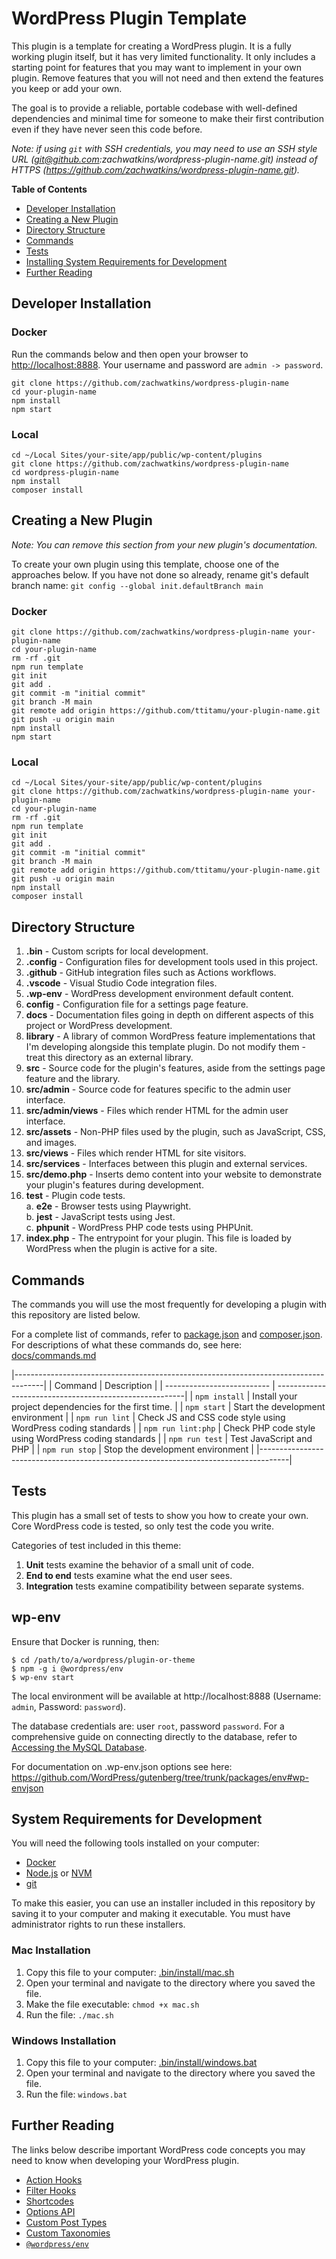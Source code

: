 # WordPress Plugin Template

This plugin is a template for creating a WordPress plugin. It is a fully working plugin itself, but it has very limited functionality. It only includes a starting point for features that you may want to implement in your own plugin. Remove features that you will not need and then extend the features you keep or add your own.

The goal is to provide a reliable, portable codebase with well-defined dependencies and minimal time for someone to make their first contribution even if they have never seen this code before.

_Note: if using `git` with SSH credentials, you may need to use an SSH style URL (git@github.com:zachwatkins/wordpress-plugin-name.git) instead of HTTPS (https://github.com/zachwatkins/wordpress-plugin-name.git)._

**Table of Contents**

-   [Developer Installation](#developer-installation)
-   [Creating a New Plugin](#creating-a-new-plugin)
-   [Directory Structure](#directory-structure)
-   [Commands](#commands)
-   [Tests](#tests)
-   [Installing System Requirements for Development](#system-requirements-for-development)
-   [Further Reading](#further-reading)

## Developer Installation

### Docker

Run the commands below and then open your browser to [http://localhost:8888](http://localhost:8888). Your username and password are `admin -> password`.

```shell
git clone https://github.com/zachwatkins/wordpress-plugin-name
cd your-plugin-name
npm install
npm start
```

### Local

```shell
cd ~/Local Sites/your-site/app/public/wp-content/plugins
git clone https://github.com/zachwatkins/wordpress-plugin-name
cd wordpress-plugin-name
npm install
composer install
```

## Creating a New Plugin

_Note: You can remove this section from your new plugin's documentation._

To create your own plugin using this template, choose one of the approaches below. If you have not done so already, rename git's default branch name: `git config --global init.defaultBranch main`

### Docker

```shell
git clone https://github.com/zachwatkins/wordpress-plugin-name your-plugin-name
cd your-plugin-name
rm -rf .git
npm run template
git init
git add .
git commit -m "initial commit"
git branch -M main
git remote add origin https://github.com/ttitamu/your-plugin-name.git
git push -u origin main
npm install
npm start
```

### Local

```shell
cd ~/Local Sites/your-site/app/public/wp-content/plugins
git clone https://github.com/zachwatkins/wordpress-plugin-name your-plugin-name
cd your-plugin-name
rm -rf .git
npm run template
git init
git add .
git commit -m "initial commit"
git branch -M main
git remote add origin https://github.com/ttitamu/your-plugin-name.git
git push -u origin main
npm install
composer install
```

## Directory Structure

1. **.bin** - Custom scripts for local development.
2. **.config** - Configuration files for development tools used in this project.
3. **.github** - GitHub integration files such as Actions workflows.
4. **.vscode** - Visual Studio Code integration files.
5. **.wp-env** - WordPress development environment default content.
6. **config** - Configuration file for a settings page feature.
7. **docs** - Documentation files going in depth on different aspects of this project or WordPress development.
8. **library** - A library of common WordPress feature implementations that I'm developing alongside this template plugin. Do not modify them - treat this directory as an external library.
9. **src** - Source code for the plugin's features, aside from the settings page feature and the library.
10. **src/admin** - Source code for features specific to the admin user interface.
11. **src/admin/views** - Files which render HTML for the admin user interface.
12. **src/assets** - Non-PHP files used by the plugin, such as JavaScript, CSS, and images.
13. **src/views** - Files which render HTML for site visitors.
14. **src/services** - Interfaces between this plugin and external services.
15. **src/demo.php** - Inserts demo content into your website to demonstrate your plugin's features during development.
16. **test** - Plugin code tests.  
    a. **e2e** - Browser tests using Playwright.  
    b. **jest** - JavaScript tests using Jest.  
    c. **phpunit** - WordPress PHP code tests using PHPUnit.
17. **index.php** - The entrypoint for your plugin. This file is loaded by WordPress when the plugin is active for a site.

## Commands

The commands you will use the most frequently for developing a plugin with this repository are listed below.

For a complete list of commands, refer to [package.json](package.json) and [composer.json](composer.json). For descriptions of what these commands do, see here: [docs/commands.md](docs/commands.md)

|-------------------------------------------------------------------------------------|
| Command | Description |
| -------------------------- | -------------------------------------------------------|
| `npm install` | Install your project dependencies for the first time. |
| `npm start` | Start the development environment |
| `npm run lint` | Check JS and CSS code style using WordPress coding standards |
| `npm run lint:php` | Check PHP code style using WordPress coding standards |
| `npm run test` | Test JavaScript and PHP |
| `npm run stop` | Stop the development environment |
|-------------------------------------------------------------------------------------|

## Tests

This plugin has a small set of tests to show you how to create your own. Core WordPress code is tested, so only test the code you write.

Categories of test included in this theme:

1. **Unit** tests examine the behavior of a small unit of code.
2. **End to end** tests examine what the end user sees.
3. **Integration** tests examine compatibility between separate systems.

## wp-env

Ensure that Docker is running, then:

```shell
$ cd /path/to/a/wordpress/plugin-or-theme
$ npm -g i @wordpress/env
$ wp-env start
```

The local environment will be available at http://localhost:8888 (Username: `admin`, Password: `password`).

The database credentials are: user `root`, password `password`. For a comprehensive guide on connecting directly to the database, refer to [Accessing the MySQL Database](https://github.com/WordPress/gutenberg/blob/trunk/docs/contributors/code/getting-started-with-code-contribution.md#accessing-the-mysql-database).

For documentation on .wp-env.json options see here: https://github.com/WordPress/gutenberg/tree/trunk/packages/env#wp-envjson

## System Requirements for Development

You will need the following tools installed on your computer:

-   [Docker](https://www.docker.com/products/docker-desktop)
-   [Node.js](https://nodejs.org/en/download/) or [NVM](https://github.com/nvm-sh/nvm)
-   [git](https://git-scm.com/downloads)

To make this easier, you can use an installer included in this repository by saving it to your computer and making it executable.
You must have administrator rights to run these installers.

### Mac Installation

1. Copy this file to your computer: [.bin/install/mac.sh](.bin/install/mac.sh)
2. Open your terminal and navigate to the directory where you saved the file.
3. Make the file executable: `chmod +x mac.sh`
4. Run the file: `./mac.sh`

### Windows Installation

1. Copy this file to your computer: [.bin/install/windows.bat](.bin/install/windows.bat)
2. Open your terminal and navigate to the directory where you saved the file.
3. Run the file: `windows.bat`

## Further Reading

The links below describe important WordPress code concepts you may need to know when developing your WordPress plugin.

-   [Action Hooks](https://developer.wordpress.org/plugins/hooks/actions/)
-   [Filter Hooks](https://developer.wordpress.org/plugins/hooks/filters/)
-   [Shortcodes](https://developer.wordpress.org/plugins/shortcodes/)
-   [Options API](https://developer.wordpress.org/plugins/settings/options-api/)
-   [Custom Post Types](https://developer.wordpress.org/plugins/post-types/)
-   [Custom Taxonomies](https://developer.wordpress.org/plugins/taxonomies/)
-   [`@wordpress/env`](https://github.com/WordPress/gutenberg/tree/trunk/packages/env)

